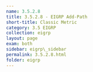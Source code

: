 ```yaml
---
name: 3.5.2.8
title: 3.5.2.8 - EIGRP Add-Path
short-title: Classic Metric
category: 3.5 EIGRP
collection: eigrp
layout: page
exam: both
sidebar: eigrp\_sidebar
permalink: 3.5.2.8.html
folder: eigrp
---
```

